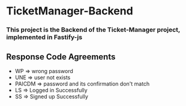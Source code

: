 # TicketManager-Backend
### This project is the Backend of the Ticket-Manager project, implemented in Fastify-js

## Response Code Agreements
+ WP => wrong password
+ UNE => user not exists
+ PAICDM => password and its confirmation don't match
+ LS => Logged in Successfully
+ SS => Signed up Successfully